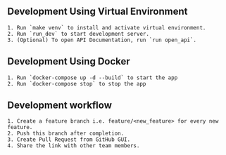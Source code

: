 ## Development Using Virtual Environment
    1. Run `make venv` to install and activate virtual environment.
    2. Run `run_dev` to start development server.
    3. (Optional) To open API Documentation, run `run open_api`.
    
## Development Using Docker
    1. Run `docker-compose up -d --build` to start the app
    2. Run `docker-compose stop` to stop the app

## Development workflow
    1. Create a feature branch i.e. feature/<new_feature> for every new feature.
    2. Push this branch after completion. 
    3. Create Pull Request from GitHub GUI.
    4. Share the link with other team members.
